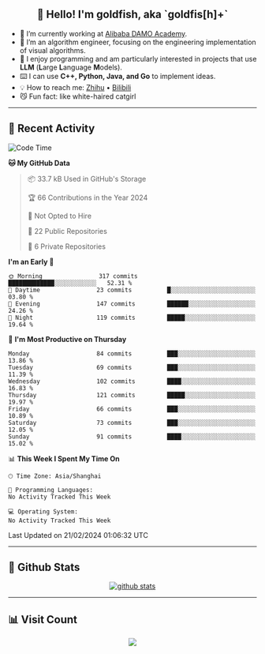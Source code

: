 
<h2 align="center">👋 Hello! I'm goldfish, aka `goldfis[h]+`</h2>

- 📍 I’m currently working at [Alibaba DAMO Academy](https://damo.alibaba.com/).  
- 🌱 I’m an algorithm engineer, focusing on the engineering implementation of visual algorithms.  
- 💬 I enjoy programming and am particularly interested in projects that use **LLM** (**L**arge **L**anguage **M**odels).   
- ⌨️ I can use **C++, Python, Java, and Go** to implement ideas.  
- 💡 How to reach me: [Zhihu](https://www.zhihu.com/people/goldfishh) • [Bilibili](https://space.bilibili.com/11349246)  
- 😼 Fun fact: like white-haired catgirl  

-------

## 🔧 Recent Activity

<!--START_SECTION:waka-->
![Code Time](http://img.shields.io/badge/Code%20Time-85%20hrs%205%20mins-blue)

**🐱 My GitHub Data** 

> 📦 33.7 kB Used in GitHub's Storage 
 > 
> 🏆 66 Contributions in the Year 2024
 > 
> 🚫 Not Opted to Hire
 > 
> 📜 22 Public Repositories 
 > 
> 🔑 6 Private Repositories 
 > 
**I'm an Early 🐤** 

```text
🌞 Morning                317 commits         █████████████░░░░░░░░░░░░   52.31 % 
🌆 Daytime                23 commits          █░░░░░░░░░░░░░░░░░░░░░░░░   03.80 % 
🌃 Evening                147 commits         ██████░░░░░░░░░░░░░░░░░░░   24.26 % 
🌙 Night                  119 commits         █████░░░░░░░░░░░░░░░░░░░░   19.64 % 
```
📅 **I'm Most Productive on Thursday** 

```text
Monday                   84 commits          ███░░░░░░░░░░░░░░░░░░░░░░   13.86 % 
Tuesday                  69 commits          ███░░░░░░░░░░░░░░░░░░░░░░   11.39 % 
Wednesday                102 commits         ████░░░░░░░░░░░░░░░░░░░░░   16.83 % 
Thursday                 121 commits         █████░░░░░░░░░░░░░░░░░░░░   19.97 % 
Friday                   66 commits          ███░░░░░░░░░░░░░░░░░░░░░░   10.89 % 
Saturday                 73 commits          ███░░░░░░░░░░░░░░░░░░░░░░   12.05 % 
Sunday                   91 commits          ████░░░░░░░░░░░░░░░░░░░░░   15.02 % 
```


📊 **This Week I Spent My Time On** 

```text
🕑︎ Time Zone: Asia/Shanghai

💬 Programming Languages: 
No Activity Tracked This Week

💻 Operating System: 
No Activity Tracked This Week
```


 Last Updated on 21/02/2024 01:06:32 UTC
<!--END_SECTION:waka-->

-------

## 📆 Github Stats

<p align="center">
    <a href="https://github.com/anuraghazra/github-readme-stats">
      <img src="https://github-readme-stats.vercel.app/api?username=goldfishh&show_icons=true&theme=dracula" alt="github stats" />
    </a>
</p>

-------

## 📊 Visit Count

<p align="center">
  <a href="https://count.getloli.com/"><img src="https://count.getloli.com/get/@:goldfishh?theme=rule34"></a>
</p>
